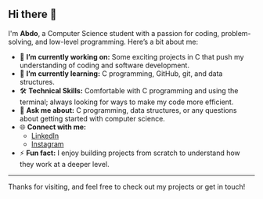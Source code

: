 ## Hi there 👋

I'm **Abdo**, a Computer Science student with a passion for coding, problem-solving, and low-level programming. Here’s a bit about me:

- 🔭 **I’m currently working on:** Some exciting projects in C that push my understanding of coding and software development.
- 🌱 **I’m currently learning:** C programming, GitHub, git, and data structures.
- 🛠️ **Technical Skills:** Comfortable with C programming and using the terminal; always looking for ways to make my code more efficient.
- 💬 **Ask me about:** C programming, data structures, or any questions about getting started with computer science.
- 🌐 **Connect with me:**
   - [LinkedIn](https://www.linkedin.com/in/abdellatif--nasser-allah?utm_source=share&utm_campaign=share_via&utm_content=profile&utm_medium=android_app)
   - [Instagram](https://www.instagram.com/abdellatif._02/profilecard/?igsh=MTgzZHBjZ3hzc29hNA==)
- ⚡ **Fun fact:** I enjoy building projects from scratch to understand how they work at a deeper level.

---

Thanks for visiting, and feel free to check out my projects or get in touch!


